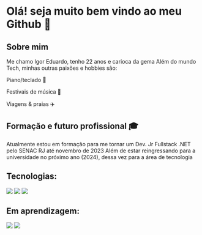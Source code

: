 # Olá! seja muito bem vindo ao meu Github 👋

  ## Sobre mim
Me chamo Igor Eduardo, tenho 22 anos e carioca da gema 
Além do mundo Tech, minhas outras paixões e hobbies são: 

  Piano/teclado 🎹
  
  Festivais de música 🎼
  
  Viagens & praias ✈️

  ## Formação e futuro profissional 🎓
Atualmente estou em formação para me tornar um Dev. Jr Fullstack .NET pelo SENAC RJ até novembro de 2023
Além de estar reingressando para a universidade no próximo ano (2024), dessa vez para a área de tecnologia

## Tecnologias:
<img src="https://cdn.jsdelivr.net/gh/devicons/devicon/icons/html5/html5-original-wordmark.svg" />
<img src="https://cdn.jsdelivr.net/gh/devicons/devicon/icons/javascript/javascript-original.svg" />
<img src="https://cdn.jsdelivr.net/gh/devicons/devicon/icons/css3/css3-original-wordmark.svg" />

## Em aprendizagem:
<img src="https://cdn.jsdelivr.net/gh/devicons/devicon/icons/csharp/csharp-original.svg" />
<img src="https://cdn.jsdelivr.net/gh/devicons/devicon/icons/dot-net/dot-net-plain-wordmark.svg" />
